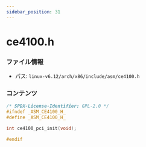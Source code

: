 ```yaml
---
sidebar_position: 31
---
```

# ce4100.h

### ファイル情報

- パス: `linux-v6.12/arch/x86/include/asm/ce4100.h`

### コンテンツ

```h
/* SPDX-License-Identifier: GPL-2.0 */
#ifndef _ASM_CE4100_H_
#define _ASM_CE4100_H_

int ce4100_pci_init(void);

#endif

```
